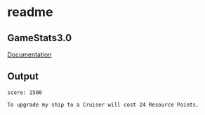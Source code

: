 # readme

## GameStats3.0

[Documentation](https://github.com/PiSaucer/book-c-plus-plus/tree/569357054614b69475a73eff46aae33d4998bc5a/docs/Chapter1/GameStats/GameStats3.0)

## Output

```text
score: 1500

To upgrade my ship to a Cruiser will cost 24 Resource Points.
```

